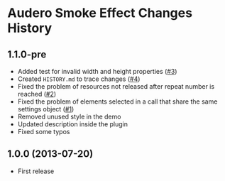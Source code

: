 # Audero Smoke Effect Changes History #

## 1.1.0-pre ##

* Added test for invalid width and height properties ([#3](https://github.com/AurelioDeRosa/Audero-Smoke-Effect/issues/3))
* Created `HISTORY.md` to trace changes ([#4](https://github.com/AurelioDeRosa/Audero-Smoke-Effect/issues/4))
* Fixed the problem of resources not released after repeat number is reached ([#2](https://github.com/AurelioDeRosa/Audero-Smoke-Effect/issues/2))
* Fixed the problem of elements selected in a call that share the same settings object ([#1](https://github.com/AurelioDeRosa/Audero-Smoke-Effect/issues/1))
* Removed unused style in the demo
* Updated description inside the plugin
* Fixed some typos

## 1.0.0 (2013-07-20) ##

* First release
